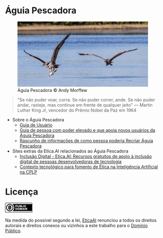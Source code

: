 # Águia Pescadora

<figure class="image">
  <img src="img/aguia-pescadora-banner.jpg" alt="{{ include.description }}">
  <figcaption>Águia Pescadora © Andy Morffew</figcaption>
</figure>

> "Se não puder voar, corra. Se não puder correr, ande. Se não puder andar,
> rasteje, mas continue em frente de qualquer jeito"
> — Martin Luther King Jr, vencedor do Prêmio Nobel da Paz em 1964

- Sobre o Águia Pescadora
  - [Guia de Usuário](guia-de-usuario/)
  - [Guia de pessoa com poder elevado e que apoia novos usuários da Águia Pescadora](./guia-de-moderacao/)
  - [Rascunho de informações de como pessoa poderia Recriar Águia Pescadora](guia-de-criacao/)
- Sites extras da Etica.AI relacionados ao Águia Pescadora
  - [Inclusão Digital - Etica.AI: Recursos gratuitos de apoio à inclusão digital de pessoas desenvolvedoras de tecnologia](https://inclusao.etica.ai/)
  - [Contexto tecnológico para fomento de Ética na Inteligência Artificial na CPLP](https://cplp.etica.ai/)

# Licença

[![Domínio Público](img/dominio-publico.png)](UNLICENSE)

Na medida do possível segundo a lei, [EticaAI](https://github.com/EticaAI)
renunciou a todos os direitos autorais e direitos conexos ou vizinhos a este
trabalho para o [Domínio Público](UNLICENSE).
